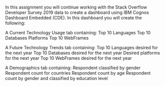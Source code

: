 In this assignment you will continue working with the Stack Overflow Developer Survey 2019 data to create a dashboard using IBM Cognos Dashboard Embedded (CDE). In this dashboard you will create the following:

A Current Technology Usage tab containing:
Top 10 Languages
Top 10 Databases
Platforms
Top 10 WebFrames

A Future Technology Trends tab containing:
Top 10 Languages desired for the next year
Top 10 Databases desired
 for the next year
Desired platforms
 for the next year
Top 10 WebFrames desired for the next year

A Demographics tab containing:
Respondent classified by gender
Respondent count for countries
Respondent count by age
Respondent count by gender and classified by education level
